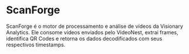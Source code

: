 # ScanForge

ScanForge é o motor de processamento e análise de vídeos da Visionary Analytics. 
Ele consome vídeos enviados pelo VideoNest, extrai frames, identifica QR Codes e retorna os dados decodificados com seus respectivos timestamps.
